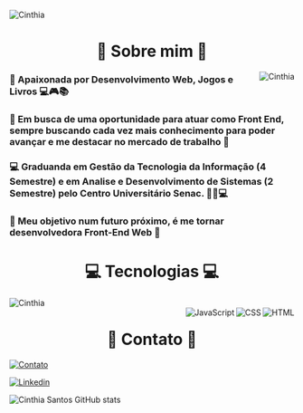 

<div style="display: inline_block"><br/>
    <img align="center" alt="Cinthia" src="https://user-images.githubusercontent.com/62853085/204622295-cd65db84-27b0-4bb0-825f-dc4cc0353451.png" />

  <h1 align="center"> 👋 Sobre mim 🔎 </h1>
    <img align="right" alt="Cinthia" src="https://user-images.githubusercontent.com/62853085/204630245-1c117812-f657-49d5-b984-30516be8f51e.png" />
    
### 🤩️ Apaixonada por Desenvolvimento Web, Jogos e Livros 💻🎮📚

### 🚀 Em busca de uma oportunidade para atuar como Front End, sempre buscando cada vez mais conhecimento para poder avançar e me destacar no mercado de trabalho 🚀

### 💻 Graduanda em Gestão da Tecnologia da Informação (4 Semestre) e em Analise e Desenvolvimento de Sistemas (2 Semestre) pelo Centro Universitário Senac. 👩‍🎓💻

### 🔮 Meu objetivo num futuro próximo, é me tornar desenvolvedora Front-End Web 🔮

<h1 align="center"> 💻 Tecnologias 💻  </h1>
    <img align="left" alt="Cinthia" src="https://user-images.githubusercontent.com/62853085/204632655-75a3e81b-ad1f-4b05-8296-8bec5ae2fbec.png" />
   
<div style="display: inline_block"><br/>
    <img align="right" heigt="150px" alt="HTML" src="https://cdn.jsdelivr.net/gh/devicons/devicon/icons/html5/html5-original.svg" />
    <img align="right" heigt="150px" alt="CSS" src="https://cdn.jsdelivr.net/gh/devicons/devicon/icons/css3/css3-original.svg" />
    <img align="right" heigt="150px" alt="JavaScript" src="https://cdn.jsdelivr.net/gh/devicons/devicon/icons/javascript/javascript-original.svg" />
    
</div>
  
<h1 align="center"> 📱 Contato 📱 </h1>
    
[![Contato](https://img.shields.io/badge/WhatsApp-25D366?style=for-the-badge&logo=whatsapp&logoColor=white)](
https://wa.me/+555511932788267?text=Ol%C3%A1,%20me%20chamo%20Cinthia,%20sou%20desenvolvedora%20Front%20End,%20posso%20te%20ajudar%20em%20algo?)

[![Linkedin](https://img.shields.io/badge/LinkedIn-0077B5?style=for-the-badge&logo=linkedin&logoColor=white)](https://www.linkedin.com/in/c-inthiasantos/)

![Cinthia Santos GitHub stats](https://github-readme-stats.vercel.app/api?username=Cinthi-a&show_icons=true&theme=radical)


